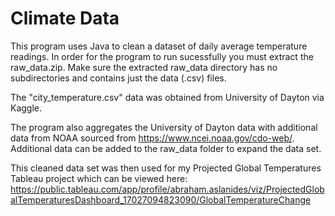 # Climate Data

This program uses Java to clean a dataset of daily average temperature readings. In order for the program to run sucessfully you must extract the raw_data.zip. Make sure the extracted raw_data directory has no subdirectories and contains just the data (.csv) files.

The "city_temperature.csv" data was obtained from University of Dayton via Kaggle.

The program also aggregates the University of Dayton data with additional data from NOAA sourced from https://www.ncei.noaa.gov/cdo-web/.
Additional data can be added to the raw_data folder to expand the data set.

This cleaned data set was then used for my Projected Global Temperatures Tableau project which can be viewed here: https://public.tableau.com/app/profile/abraham.aslanides/viz/ProjectedGlobalTemperaturesDashboard_17027094823090/GlobalTemperatureChange
